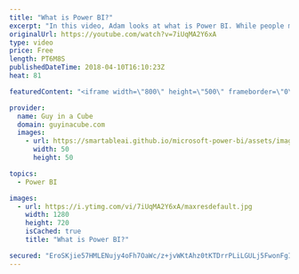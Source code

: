 ```yaml
---
title: "What is Power BI?"
excerpt: "In this video, Adam looks at what is Power BI. While people may see bits and pieces of Power BI, they may not understand holistically what Power BI is. From Power BI Desktop to the Power BI service and the mobile app, Power BI is a full suite of tools for your visualization and reporting needs.  Power"
originalUrl: https://youtube.com/watch?v=7iUqMA2Y6xA
type: video
price: Free
length: PT6M8S
publishedDateTime: 2018-04-10T16:10:23Z
heat: 81

featuredContent: "<iframe width=\"800\" height=\"500\" frameborder=\"0\" src=\"https://www.youtube.com/embed/7iUqMA2Y6xA\" allow=\"accelerometer; autoplay; encrypted-media; gyroscope; picture-in-picture\" allowfullscreen></iframe>"

provider:
  name: Guy in a Cube
  domain: guyinacube.com
  images:
    - url: https://smartableai.github.io/microsoft-power-bi/assets/images/organizations/guyinacube.com-50x50.jpg
      width: 50
      height: 50

topics:
  - Power BI

images:
  - url: https://i.ytimg.com/vi/7iUqMA2Y6xA/maxresdefault.jpg
    width: 1280
    height: 720
    isCached: true
    title: "What is Power BI?"

secured: "EroSKjie57HMLENujy4oFh7OaWc/z+jvWKtAhz0tKTDrrPLiLGULj5FwonFgIEWCTS9RiUR5XXVB1LfpXa/6saZQD0AosHzyCobu++oAWemu9Bf0Zevn0Ze92QlYrTDqOIugEoMtcULCDipirrT7G115gQ21Xuvm+7b0QTnLH3qrdQtlS6aJIGm0E7rMJAtythUokEMm8TWZPKUeFYWHJyN7lBPP14o4A+B2Bn2VaxhUBEYYLD5/VSd97gFKVJcwUt9tNpGknCN9eMjpm0mAOt3KyQadFbjV2G2IWwOuHmyHBuRy1hWapje57TnZxbb4nqbRJtaDLazLysZ0C2b79PhzlcSWEcSXM97e7kz5pafDlvR6jsq6XCZBcMwqafsqmm+K3P/KQq6DtaaBpa1g2A==;bhTah7fvNXjuA2+jTGxmng=="
---
```


